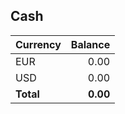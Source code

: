 

## Cash

| Currency | Balance |
|:---|---:|
| EUR | 0.00 |
| USD | 0.00 |
| **Total** | **0.00** |